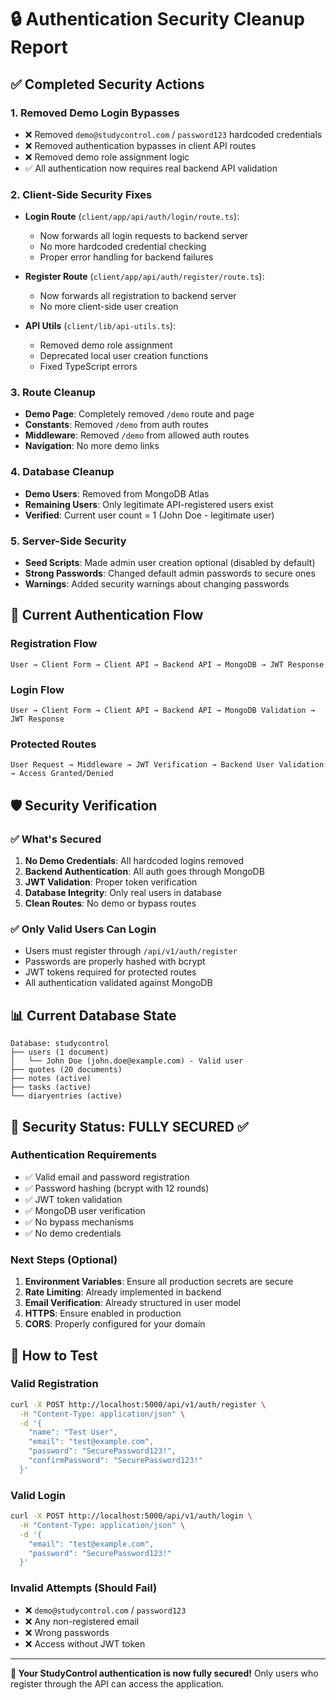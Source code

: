 # 🔒 Authentication Security Cleanup Report

## ✅ Completed Security Actions

### 1. **Removed Demo Login Bypasses**
- ❌ Removed `demo@studycontrol.com` / `password123` hardcoded credentials
- ❌ Removed authentication bypasses in client API routes
- ❌ Removed demo role assignment logic
- ✅ All authentication now requires real backend API validation

### 2. **Client-Side Security Fixes**
- **Login Route** (`client/app/api/auth/login/route.ts`):
  - Now forwards all login requests to backend server
  - No more hardcoded credential checking
  - Proper error handling for backend failures

- **Register Route** (`client/app/api/auth/register/route.ts`):
  - Now forwards all registration to backend server
  - No more client-side user creation

- **API Utils** (`client/lib/api-utils.ts`):
  - Removed demo role assignment
  - Deprecated local user creation functions
  - Fixed TypeScript errors

### 3. **Route Cleanup**
- **Demo Page**: Completely removed `/demo` route and page
- **Constants**: Removed `/demo` from auth routes
- **Middleware**: Removed `/demo` from allowed auth routes
- **Navigation**: No more demo links

### 4. **Database Cleanup**
- **Demo Users**: Removed from MongoDB Atlas
- **Remaining Users**: Only legitimate API-registered users exist
- **Verified**: Current user count = 1 (John Doe - legitimate user)

### 5. **Server-Side Security**
- **Seed Scripts**: Made admin user creation optional (disabled by default)
- **Strong Passwords**: Changed default admin passwords to secure ones
- **Warnings**: Added security warnings about changing passwords

## 🔐 Current Authentication Flow

### **Registration Flow**
```
User → Client Form → Client API → Backend API → MongoDB → JWT Response
```

### **Login Flow**
```
User → Client Form → Client API → Backend API → MongoDB Validation → JWT Response
```

### **Protected Routes**
```
User Request → Middleware → JWT Verification → Backend User Validation → Access Granted/Denied
```

## 🛡️ Security Verification

### ✅ **What's Secured**
1. **No Demo Credentials**: All hardcoded logins removed
2. **Backend Authentication**: All auth goes through MongoDB
3. **JWT Validation**: Proper token verification
4. **Database Integrity**: Only real users in database
5. **Clean Routes**: No demo or bypass routes

### ✅ **Only Valid Users Can Login**
- Users must register through `/api/v1/auth/register`
- Passwords are properly hashed with bcrypt
- JWT tokens required for protected routes
- All authentication validated against MongoDB

## 📊 Current Database State
```
Database: studycontrol
├── users (1 document)
│   └── John Doe (john.doe@example.com) - Valid user
├── quotes (20 documents)
├── notes (active)
├── tasks (active)
└── diaryentries (active)
```

## 🎯 Security Status: **FULLY SECURED** ✅

### **Authentication Requirements**
- ✅ Valid email and password registration
- ✅ Password hashing (bcrypt with 12 rounds)  
- ✅ JWT token validation
- ✅ MongoDB user verification
- ✅ No bypass mechanisms
- ✅ No demo credentials

### **Next Steps** (Optional)
1. **Environment Variables**: Ensure all production secrets are secure
2. **Rate Limiting**: Already implemented in backend
3. **Email Verification**: Already structured in user model
4. **HTTPS**: Ensure enabled in production
5. **CORS**: Properly configured for your domain

## 🔑 How to Test

### **Valid Registration**
```bash
curl -X POST http://localhost:5000/api/v1/auth/register \
  -H "Content-Type: application/json" \
  -d '{
    "name": "Test User",
    "email": "test@example.com", 
    "password": "SecurePassword123!",
    "confirmPassword": "SecurePassword123!"
  }'
```

### **Valid Login**
```bash
curl -X POST http://localhost:5000/api/v1/auth/login \
  -H "Content-Type: application/json" \
  -d '{
    "email": "test@example.com",
    "password": "SecurePassword123!"
  }'
```

### **Invalid Attempts (Should Fail)**
- ❌ `demo@studycontrol.com` / `password123`
- ❌ Any non-registered email
- ❌ Wrong passwords
- ❌ Access without JWT token

---

**🎉 Your StudyControl authentication is now fully secured!**
Only users who register through the API can access the application.